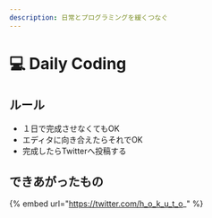 ```yaml
---
description: 日常とプログラミングを緩くつなぐ
---
```


# 💻 Daily Coding

## ルール

* １日で完成させなくてもOK
* エディタに向き合えたらそれでOK
* 完成したらTwitterへ投稿する

## できあがったもの

{% embed url="https://twitter.com/h_o_k_u_t_o_" %}

